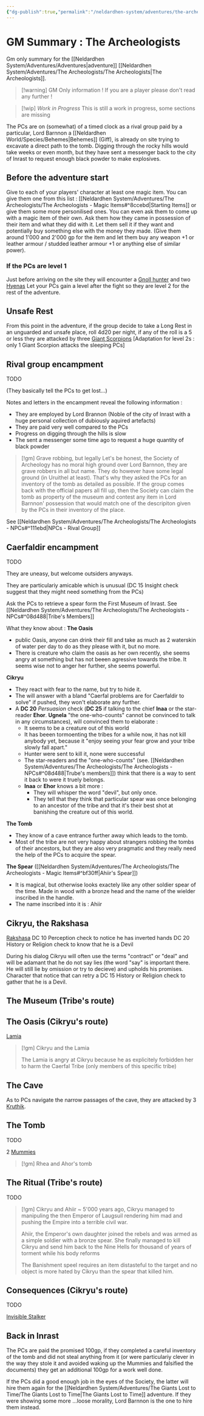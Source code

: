 ```yaml
---
{"dg-publish":true,"permalink":"/neldardhen-system/adventures/the-archeologists/the-archeologists-gm-summary/"}
---
```


# GM Summary : The Archeologists
Gm only summary for the [[Neldardhen System/Adventures/Adventures\|adventure]] [[Neldardhen System/Adventures/The Archeologists/The Archeologists\|The Archeologists]].


> [!warning] GM Only information !
> If you are a player please don't read any further !


> [!wip] _Work in Progress_
> This is still a work in progress, some sections are missing

The PCs are on (somewhat) of a timed clock as a rival group paid by a particular, Lord Barnnon a [[Neldardhen World/Species/Behemes\|Behemes]] (Giff), is already on site trying to excavate a direct path to the tomb. Digging through the rocky hills would take weeks or even month, but they have sent a messenger back to the city of Inrast to request enough black powder to make explosives. 

## Before the adventure start
Give to each of your players' character at least one magic item. You can give them one from this list : [[Neldardhen System/Adventures/The Archeologists/The Archeologists - Magic Items#^8ccebd\|Starting Items]] or give them some more personilised ones. You can even ask them to come up with a magic item of their own.
Ask them how they came in possession of their item and what they did with it. Let them sell it if they want and potentially buy something else with the money they made. (Give them around 1'000 and 2'000 gp for the item and let them buy any weapon +1 or leather armour / studded leather armour +1 or anything else of similar power).

### If the PCs are level 1
Just before arriving on the site they will encounter a [Gnoll hunter](https://2014.5e.tools/bestiary.html#gnoll_mm) and two [Hyenas](https://2014.5e.tools/bestiary.html#hyena_mm)
Let your PCs gain a level after the fight so they are level 2 for the rest of the adventure.

## Unsafe Rest
From this point in the adventure, if the group decide to take a Long Rest in an unguarded and unsafe place, roll 4d20 per night, if any of the roll is a 5 or less they are attacked by three [Giant Scorpions](https://2014.5e.tools/bestiary.html#giant%20scorpion_mm) \[Adaptation for level 2s : only 1 Giant Scorpion attacks the sleeping PCs\]

## Rival group encampment
TODO

(They basically tell the PCs to get lost...)

Notes and letters in the encampment reveal the following information :
- They are employed by Lord Brannon (Noble of the city of Inrast with a huge personal collection of dubiously aquired artefacts)
- They are paid very well compared to the PCs
- Progress on digging through the hills is slow 
- The sent a messenger some time ago to request a huge quantity of black powder 

> [!gm] Grave robbing, but legally
> Let's be honest, the Society of Archeology has no moral high ground over Lord Barnnon, they are grave robbers in all but name. They do however have some legal ground (in Uruithel at least).
> That's why they asked the PCs for an inventory of the tomb as detailed as possible. If the group comes back with the official papers all fill up, then the Society can claim the tomb as property of the museum and contest any item in Lord Barnnon' possession that would match one of the descripiton given by the PCs in their inventory of the place.

See [[Neldardhen System/Adventures/The Archeologists/The Archeologists - NPCs#^111ebd\|NPCs - Rival Group]]

## Caerfaldir encampment
TODO

They are uneasy, but welcome outsiders anyways. 

They are particulariy amicable which is unusual (DC 15 Insight check suggest that they might need something from the PCs)

Ask the PCs to retrieve a spear form the First Museum of Inrast.
See  [[Neldardhen System/Adventures/The Archeologists/The Archeologists - NPCs#^08d488\|Tribe's Members]]

What they know about :
**The Oasis**
- public Oasis, anyone can drink their fill and take as much as 2 waterskin of water per day to do as they please with it, but no more.
- There is creature who claim the oasis as her own recently, she seems angry at something but has not beeen agressive towards the tribe. It seems wise not to anger her further, she seems powerful.

**Cikryu**
- They react with fear to the name, but try to hide it.
- The will answer with a bland "Caerfal problems are for Caerfaldir to solve" if pushed, they won't elaborate any further.
- A **DC 20** *Persuasion* check (**DC 25** if talking to the chief **Inaa** or the star-reader **Ehor**. **Ugnela** "the one-who-counts" cannot be convinced to talk in any circumstances), will convinced them to elaborate :
	- It seems to be a creature out of this world
	- It has beeen tormoenting the tribes for a while now, it has not kill anybody yet, because it "enjoy seeing your fear grow and your tribe slowly fall apart."
	- Hunter were sent to kill it, none were successful
	- The star-readers and the "one-who-counts" (see. [[Neldardhen System/Adventures/The Archeologists/The Archeologists - NPCs#^08d488\|Trube's members]]) think that there is a way to sent it back to were it truely belongs.
	- **Inaa** or **Ehor** knows a bit more :
		- They will whisper the word "devil", but only once.
		- They tell that they think that particular spear was once belonging to an ancestor of the tribe and that it's their best shot at banishing the creature out of this world.

**The Tomb**
- They know of a cave entrance further away which leads to the tomb.
- Most of the tribe are not very happy about strangers robbing the tombs of their ancestors, but they are also very pragmatic and they really need the help of the PCs to acquire the spear.

**The Spear** ([[Neldardhen System/Adventures/The Archeologists/The Archeologists - Magic Items#^bf30ff\|Ahiir's Spear]])
- It is magical, but otherwise looks exactely like any other soldier spear of the time. Made in wood with a bronze head and the name of the wielder inscribed in the handle.
- The name inscribed into it is : Ahiir

## Cikryu, the Rakshasa
[Rakshasa](https://2014.5e.tools/bestiary.html#rakshasa_mm)
DC 10 Perception check to notice he has inverted hands
DC 20 History or Religion check to know that he is a Devil

During his dialog Cikryu will often use the terms "contract" or "deal" and will be adamant that he do not say lies (the word "say" is important there. He will still lie by omission or try to decieve) and upholds his promises.
Character that notice that can retry a DC 15 History or Religion check to gather that he is a Devil.
## The Museum (Tribe's route)

## The Oasis (Cikryu's route)
[Lamia](https://2014.5e.tools/bestiary.html#lamia_mm)

> [!gm] Cikryu and the Lamia
> 
> The Lamia is angry at Cikryu because he as explicitely forbidden her to harm the Caerfal Tribe (only members of this specific tribe)


## The Cave
As to PCs navigate the narrow passages of the cave, they are attacked by 3 [Kruthik](https://2014.5e.tools/bestiary.html#adult%20kruthik_mpmm).
## The Tomb

TODO

2 [Mummies](https://2014.5e.tools/bestiary.html#mummy_mm)

> [!gm] Rhea and Ahor's tomb
## The Ritual (Tribe's route)

TODO

> [!gm] Cikryu and Ahiir
> ~ 5'000 years ago, Cikryu managed to manipuling the then Emperor of Laugsuil rendering him mad and pushing the Empire into a terrible civil war.
> 
> Ahiir, the Emperor's  own daughter joined the rebels and was armed as a simple soldier with a bronze spear. 
> She finally managed to kill Cikryu and send him back to the Nine Hells for thousand of years of torment while his body reforms
> 
> The Banishment speel requires an item distasteful to the target and no object is more hated by Cikryu than the spear that killed him.
 
## Consequences (Cikryu's route)

TODO

[Invisible Stalker](https://2014.5e.tools/bestiary.html#invisible%20stalker_mm)

## Back in Inrast
The PCs are paid the promised 100gp, if they completed a careful inventory of the tomb and did not steal anything from it (or were particulariy clever in the way they stole it and avoided waking up the Mummies and falsified the documents) they get an additional 100gp for a work well done.

If the PCs did a good enough job in the eyes of the Society, the latter will hire them again for the [[Neldardhen System/Adventures/The Giants Lost to Time/The Giants Lost to Time\|The Giants Lost to Time]] adventure. If they were showing some more ...loose morality, Lord Barnnon is the one to hire them instead.